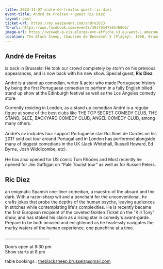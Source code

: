 ```yaml
---
title: 2023-11-07-andre-de-freitas-guest-ric-diez
event-title: André de Freitas + guest Ric Diez
layout: post
ticket-url: https://my.weezevent.com/andre2023
fb-url: https://www.facebook.com/events/1037954750546866/
image-url: https://wzeweb-p-visuelorga-evn-affiche.s3.eu-west-1.amazonaws.com/affiche_1043075.png
location: The Black Sheep, Chaussée de Boondael 8 (Flagey), 1050, Bruxelles Belgique
---
```


<h2>André de Freitas</h2>

is back in Brussels! He took our crowd completely by storm on his previous appearances, and is now back with his new show. Special guest, <strong>Ric Diez</strong>.

André is a stand up comedian, writer &amp; actor who made Portuguese history by being the first Portuguese comedian to perform in a fully English billed stand up show at the Edinburgh festival as well as the Los Angeles comedy store.

Currently residing in London, as a stand up comedian André is a regular figure at some of the best clubs like THE TOP SECRET COMEDY CLUB, THE STAND, GLEE, BACKYARD COMEDY CLUB, ANGEL COMEDY CLUB, among many others.<br> <br> André’s cv includes tour support Portuguese star Rui Sinel de Cordes on his 2017 sold out tour around Portugal and in London has performed alongside many of biggest comedians in the UK (Jack Whitehall, Russell Howard, Ed Byrne, Josh Widdicombe, etc).<br> <br> He has also opened for US comic Tom Rhodes and Most recently he opened for Jim Gaffigan on “Pale Tourist tour” as well as for Russell Peters.

<h2>Ric Diez</h2>

an enigmatic Spanish one-liner comedian, a maestro of the absurd and the dark. With a razor-sharp wit and a penchant for the unconventional, he crafts jokes that probe the depths of the human psyche, leaving audiences in stitches while contemplating life's complexities. He is recently became the first European recipient of the coveted Golden Ticket on the "Kill Tony" show, and has staked his claim as a rising star in comedy's avant-garde. Prepare to be both amused and enlightened as he fearlessly navigates the murky waters of the human experience, one punchline at a time.

<span>_______________________</span>

Doors open at 6:30 pm  
Show starts at 8 pm

table bookings : theblacksheep.brussels@gmail.com

 